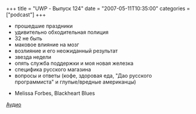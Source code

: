 +++
title = "UWP - Выпуск 124"
date = "2007-05-11T10:35:00"
categories = ["podcast"]
+++




- прошедшие праздники
- удивительно обходительная полиция
- 32 не быть
- маковое влияние на мозг
- возлияние и его неожиданный результат
- звезда недели
- опять служба поддержки и моя новая железка
- специфика русского магазина
- вопросы и ответы (кофе, здоровая еда, "Дао русского программиста" и глупые/вредные американцы)


* Melissa Forbes, Blackheart Blues


[Аудио](https://podcast.umputun.com/media/ump_podcast124.mp3)
<audio src="https://podcast.umputun.com/media/ump_podcast124.mp3" preload="none">